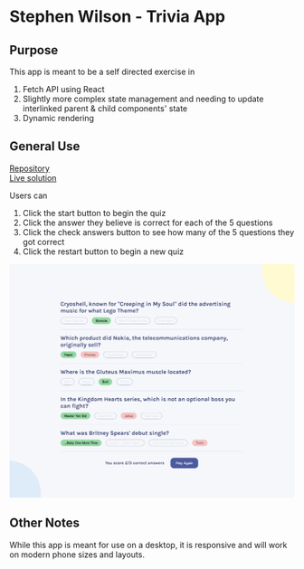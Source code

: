 # Stephen Wilson - Trivia App

## Purpose
This app is meant to be a self directed exercise in 
1. Fetch API using React 
2. Slightly more complex state management and needing to update interlinked parent & child components' state
3. Dynamic rendering

## General Use
[Repository](https://github.com/wilso663/trivia-app)  
[Live solution](https://wilso663.github.io/trivia-app/)  

Users can
1) Click the start button to begin the quiz
2) Click the answer they believe is correct for each of the 5 questions
3) Click the check answers button to see how many of the 5 questions they got correct
4) Click the restart button to begin a new quiz

![image](/src/images/ReadmeScreenshot.png)

## Other Notes
While this app is meant for use on a desktop, it is responsive and will work on modern phone sizes and layouts.